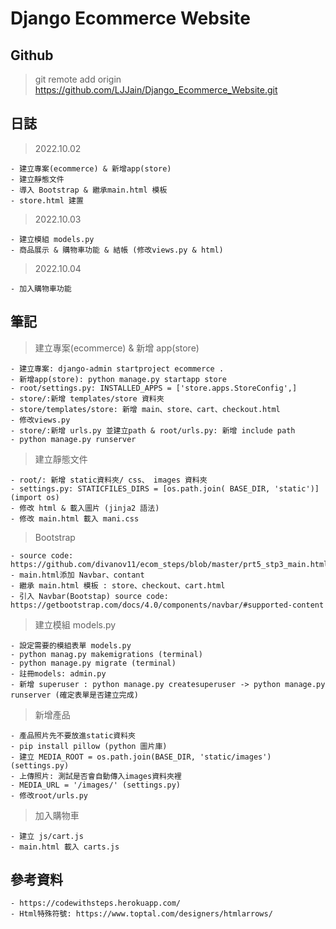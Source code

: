 # Django Ecommerce Website

## Github

> git remote add origin https://github.com/LJJain/Django_Ecommerce_Website.git

## 日誌

> 2022.10.02

    - 建立專案(ecommerce) & 新增app(store)
    - 建立靜態文件
    - 導入 Bootstrap & 繼承main.html 模板
    - store.html 建置

> 2022.10.03

    - 建立模組 models.py
    - 商品展示 & 購物車功能 & 結帳 (修改views.py & html)

> 2022.10.04

    - 加入購物車功能

## 筆記

> 建立專案(ecommerce) & 新增 app(store)

    - 建立專案: django-admin startproject ecommerce .
    - 新增app(store): python manage.py startapp store
    - root/settings.py: INSTALLED_APPS = ['store.apps.StoreConfig',]
    - store/:新增 templates/store 資料夾
    - store/templates/store: 新增 main、store、cart、checkout.html
    - 修改views.py
    - store/:新增 urls.py 並建立path & root/urls.py: 新增 include path
    - python manage.py runserver

> 建立靜態文件

    - root/: 新增 static資料夾/ css、 images 資料夾
    - settings.py: STATICFILES_DIRS = [os.path.join( BASE_DIR, 'static')] (import os)
    - 修改 html & 載入圖片 (jinja2 語法)
    - 修改 main.html 載入 mani.css

> Bootstrap

    - source code: https://github.com/divanov11/ecom_steps/blob/master/prt5_stp3_main.html
    - main.html添加 Navbar、contant
    - 繼承 main.html 模板 : store、checkout、cart.html
    - 引入 Navbar(Bootstap) source code: https://getbootstrap.com/docs/4.0/components/navbar/#supported-content

> 建立模組 models.py

    - 設定需要的模組表單 models.py
    - python manag.py makemigrations (terminal)
    - python manage.py migrate (terminal)
    - 註冊models: admin.py
    - 新增 superuser : python manage.py createsuperuser -> python manage.py runserver (確定表單是否建立完成)

> 新增產品

    - 產品照片先不要放進static資料夾
    - pip install pillow (python 圖片庫)
    - 建立 MEDIA_ROOT = os.path.join(BASE_DIR, 'static/images') (settings.py)
    - 上傳照片: 測試是否會自動傳入images資料夾裡
    - MEDIA_URL = '/images/' (settings.py)
    - 修改root/urls.py

> 加入購物車

    - 建立 js/cart.js
    - main.html 載入 carts.js

## 參考資料

    - https://codewithsteps.herokuapp.com/
    - Html特殊符號: https://www.toptal.com/designers/htmlarrows/

